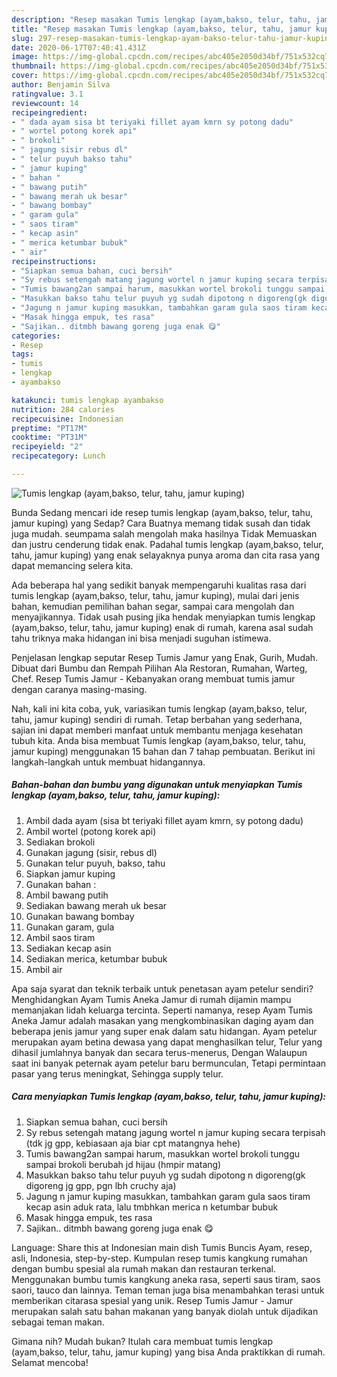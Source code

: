 ```yaml
---
description: "Resep masakan Tumis lengkap (ayam,bakso, telur, tahu, jamur kuping) | Bahan Membuat Tumis lengkap (ayam,bakso, telur, tahu, jamur kuping) Yang Lezat Sekali"
title: "Resep masakan Tumis lengkap (ayam,bakso, telur, tahu, jamur kuping) | Bahan Membuat Tumis lengkap (ayam,bakso, telur, tahu, jamur kuping) Yang Lezat Sekali"
slug: 297-resep-masakan-tumis-lengkap-ayam-bakso-telur-tahu-jamur-kuping-bahan-membuat-tumis-lengkap-ayam-bakso-telur-tahu-jamur-kuping-yang-lezat-sekali
date: 2020-06-17T07:40:41.431Z
image: https://img-global.cpcdn.com/recipes/abc405e2050d34bf/751x532cq70/tumis-lengkap-ayambakso-telur-tahu-jamur-kuping-foto-resep-utama.jpg
thumbnail: https://img-global.cpcdn.com/recipes/abc405e2050d34bf/751x532cq70/tumis-lengkap-ayambakso-telur-tahu-jamur-kuping-foto-resep-utama.jpg
cover: https://img-global.cpcdn.com/recipes/abc405e2050d34bf/751x532cq70/tumis-lengkap-ayambakso-telur-tahu-jamur-kuping-foto-resep-utama.jpg
author: Benjamin Silva
ratingvalue: 3.1
reviewcount: 14
recipeingredient:
- " dada ayam sisa bt teriyaki fillet ayam kmrn sy potong dadu"
- " wortel potong korek api"
- " brokoli"
- " jagung sisir rebus dl"
- " telur puyuh bakso tahu"
- " jamur kuping"
- " bahan "
- " bawang putih"
- " bawang merah uk besar"
- " bawang bombay"
- " garam gula"
- " saos tiram"
- " kecap asin"
- " merica ketumbar bubuk"
- " air"
recipeinstructions:
- "Siapkan semua bahan, cuci bersih"
- "Sy rebus setengah matang jagung wortel n jamur kuping secara terpisah (tdk jg gpp, kebiasaan aja biar cpt matangnya hehe)"
- "Tumis bawang2an sampai harum, masukkan wortel brokoli tunggu sampai brokoli berubah jd hijau (hmpir matang)"
- "Masukkan bakso tahu telur puyuh yg sudah dipotong n digoreng(gk digoreng jg gpp, pgn lbh cruchy aja)"
- "Jagung n jamur kuping masukkan, tambahkan garam gula saos tiram kecap asin aduk rata, lalu tmbhkan merica n ketumbar bubuk"
- "Masak hingga empuk, tes rasa"
- "Sajikan.. ditmbh bawang goreng juga enak 😋"
categories:
- Resep
tags:
- tumis
- lengkap
- ayambakso

katakunci: tumis lengkap ayambakso 
nutrition: 284 calories
recipecuisine: Indonesian
preptime: "PT17M"
cooktime: "PT31M"
recipeyield: "2"
recipecategory: Lunch

---
```



![Tumis lengkap (ayam,bakso, telur, tahu, jamur kuping)](https://img-global.cpcdn.com/recipes/abc405e2050d34bf/751x532cq70/tumis-lengkap-ayambakso-telur-tahu-jamur-kuping-foto-resep-utama.jpg)

Bunda Sedang mencari ide resep tumis lengkap (ayam,bakso, telur, tahu, jamur kuping) yang Sedap? Cara Buatnya memang tidak susah dan tidak juga mudah. seumpama salah mengolah maka hasilnya Tidak Memuaskan dan justru cenderung tidak enak. Padahal tumis lengkap (ayam,bakso, telur, tahu, jamur kuping) yang enak selayaknya punya aroma dan cita rasa yang dapat memancing selera kita.

Ada beberapa hal yang sedikit banyak mempengaruhi kualitas rasa dari tumis lengkap (ayam,bakso, telur, tahu, jamur kuping), mulai dari jenis bahan, kemudian pemilihan bahan segar, sampai cara mengolah dan menyajikannya. Tidak usah pusing jika hendak menyiapkan tumis lengkap (ayam,bakso, telur, tahu, jamur kuping) enak di rumah, karena asal sudah tahu triknya maka hidangan ini bisa menjadi suguhan istimewa.

Penjelasan lengkap seputar Resep Tumis Jamur yang Enak, Gurih, Mudah. Dibuat dari Bumbu dan Rempah Pilihan Ala Restoran, Rumahan, Warteg, Chef. Resep Tumis Jamur - Kebanyakan orang membuat tumis jamur dengan caranya masing-masing.


Nah, kali ini kita coba, yuk, variasikan tumis lengkap (ayam,bakso, telur, tahu, jamur kuping) sendiri di rumah. Tetap berbahan yang sederhana, sajian ini dapat memberi manfaat untuk membantu menjaga kesehatan tubuh kita. Anda bisa membuat Tumis lengkap (ayam,bakso, telur, tahu, jamur kuping) menggunakan 15 bahan dan 7 tahap pembuatan. Berikut ini langkah-langkah untuk membuat hidangannya.

<!--inarticleads1-->

##### Bahan-bahan dan bumbu yang digunakan untuk menyiapkan Tumis lengkap (ayam,bakso, telur, tahu, jamur kuping):

1. Ambil  dada ayam (sisa bt teriyaki fillet ayam kmrn, sy potong dadu)
1. Ambil  wortel (potong korek api)
1. Sediakan  brokoli
1. Gunakan  jagung (sisir, rebus dl)
1. Gunakan  telur puyuh, bakso, tahu
1. Siapkan  jamur kuping
1. Gunakan  bahan :
1. Ambil  bawang putih
1. Sediakan  bawang merah uk besar
1. Gunakan  bawang bombay
1. Gunakan  garam, gula
1. Ambil  saos tiram
1. Sediakan  kecap asin
1. Sediakan  merica, ketumbar bubuk
1. Ambil  air


Apa saja syarat dan teknik terbaik untuk penetasan ayam petelur sendiri? Menghidangkan Ayam Tumis Aneka Jamur di rumah dijamin mampu memanjakan lidah keluarga tercinta. Seperti namanya, resep Ayam Tumis Aneka Jamur adalah masakan yang mengkombinasikan daging ayam dan beberapa jenis jamur yang super enak dalam satu hidangan. Ayam petelur merupakan ayam betina dewasa yang dapat menghasilkan telur, Telur yang dihasil jumlahnya banyak dan secara terus-menerus, Dengan Walaupun saat ini banyak peternak ayam petelur baru bermunculan, Tetapi permintaan pasar yang terus meningkat, Sehingga supply telur. 

<!--inarticleads2-->

##### Cara menyiapkan Tumis lengkap (ayam,bakso, telur, tahu, jamur kuping):

1. Siapkan semua bahan, cuci bersih
1. Sy rebus setengah matang jagung wortel n jamur kuping secara terpisah (tdk jg gpp, kebiasaan aja biar cpt matangnya hehe)
1. Tumis bawang2an sampai harum, masukkan wortel brokoli tunggu sampai brokoli berubah jd hijau (hmpir matang)
1. Masukkan bakso tahu telur puyuh yg sudah dipotong n digoreng(gk digoreng jg gpp, pgn lbh cruchy aja)
1. Jagung n jamur kuping masukkan, tambahkan garam gula saos tiram kecap asin aduk rata, lalu tmbhkan merica n ketumbar bubuk
1. Masak hingga empuk, tes rasa
1. Sajikan.. ditmbh bawang goreng juga enak 😋


Language: Share this at Indonesian main dish Tumis Buncis Ayam, resep, asli, Indonesia, step-by-step. Kumpulan resep tumis kangkung rumahan dengan bumbu spesial ala rumah makan dan restauran terkenal. Menggunakan bumbu tumis kangkung aneka rasa, seperti saus tiram, saos saori, tauco dan lainnya. Teman teman juga bisa menambahkan terasi untuk memberikan citarasa spesial yang unik. Resep Tumis Jamur - Jamur merupakan salah satu bahan makanan yang banyak diolah untuk dijadikan sebagai teman makan. 

Gimana nih? Mudah bukan? Itulah cara membuat tumis lengkap (ayam,bakso, telur, tahu, jamur kuping) yang bisa Anda praktikkan di rumah. Selamat mencoba!
